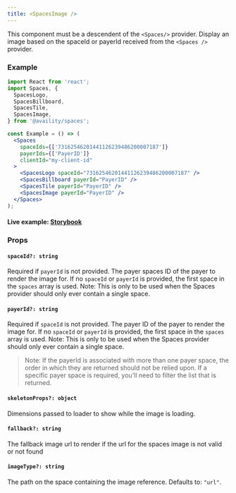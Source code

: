 ```yaml
---
title: <SpacesImage />
---
```


This component must be a descendent of the `<Spaces/>` provider. Display an image based on the spaceId or payerId received from the `<Spaces />` provider.

### Example

```jsx
import React from 'react';
import Spaces, {
  SpacesLogo,
  SpacesBillboard,
  SpacesTile,
  SpacesImage,
} from '@availity/spaces';

const Example = () => (
  <Spaces
    spaceIds={['73162546201441126239486200007187']}
    payerIds={['PayerID']}
    clientId="my-client-id"
  >
    <SpacesLogo spaceId="73162546201441126239486200007187" />
    <SpacesBillboard payerId="PayerID" />
    <SpacesTile payerId="PayerID" />
    <SpacesImage payerId="PayerID" />
  </Spaces>
);
```

#### Live example: <a href="https://availity.github.io/availity-react/storybook/?path=/story/bootstrap-components-spaces--images"> Storybook</a>

### Props

#### `spaceId?: string`

Required if `payerId` is not provided. The payer spaces ID of the payer to render the image for. If no `spaceId` or `payerId` is provided, the first space in the `spaces` array is used. Note: This is only to be used when the Spaces provider should only ever contain a single space.

#### `payerId?: string`

Required if `spaceId` is not provided. The payer ID of the payer to render the image for. If no `spaceId` or `payerId` is provided, the first space in the `spaces` array is used. Note: This is only to be used when the Spaces provider should only ever contain a single space.

> Note: If the payerId is associated with more than one payer space, the order in which they are returned should not be relied upon. If a specific payer space is required, you'll need to filter the list that is returned.

#### `skeletonProps?: object`

Dimensions passed to loader to show while the image is loading.

#### `fallback?: string`

The fallback image url to render if the url for the spaces image is not valid or not found

#### `imageType?: string`

The path on the space containing the image reference. Defaults to: `"url"`.
